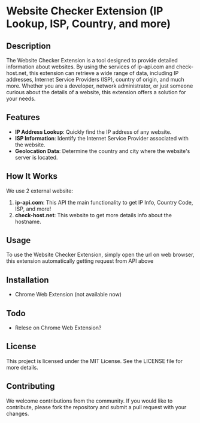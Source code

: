 # Website Checker Extension (IP Lookup, ISP, Country, and more)

## Description

The Website Checker Extension is a tool designed to provide detailed information about websites. By using the services of ip-api.com and check-host.net, this extension can retrieve a wide range of data, including IP addresses, Internet Service Providers (ISP), country of origin, and much more. Whether you are a developer, network administrator, or just someone curious about the details of a website, this extension offers a solution for your needs.

## Features

- **IP Address Lookup**: Quickly find the IP address of any website.
- **ISP Information**: Identify the Internet Service Provider associated with the website.
- **Geolocation Data**: Determine the country and city where the website's server is located.

## How It Works

We use 2 external website:

1. **ip-api.com**: This API the main functionality to get IP Info, Country Code, ISP, and more!
2. **check-host.net**: This website to get more details info about the hostname.

## Usage

To use the Website Checker Extension, simply open the url on web browser, this extension automatically getting request from API above

## Installation

- Chrome Web Extension (not available now)

## Todo

- Relese on Chrome Web Extension?

## License

This project is licensed under the MIT License. See the LICENSE file for more details.

## Contributing

We welcome contributions from the community. If you would like to contribute, please fork the repository and submit a pull request with your changes.